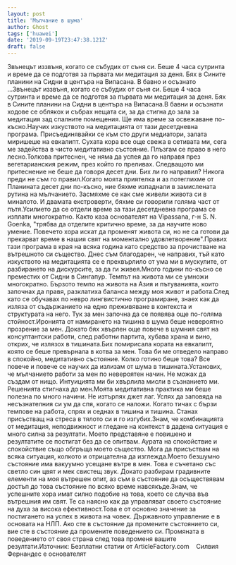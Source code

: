```yaml
---
layout: post
title: 'Мълчание в шума'
author: Ghost
tags: ['huawei']
date: '2019-09-19T23:47:38.121Z'
draft: false
---
```


Звънецът иззвъня, когато се събудих от съня си. Беше 4 часа сутринта и време да се подготвя за първата ми медитация за деня. Бях в Сините планини на Сидни в центъра на Випасана. В бавно и осъзнато ...Звънецът иззвъня, когато се събудих от съня си. Беше 4 часа сутринта и време да се подготвя за първата ми медитация за деня. Бях в Сините планини на Сидни в центъра на Випасана.В бавни и осъзнати ходове се облякох и събрах нещата си, за да стигна до зала за медитация зад спалните помещения. Ще има време за освежаване по-късно.Научих изкуството на медитацията от тази десетдневна програма. Присъединявайки се към сто други медиатори, залата миришеше на евкалипт. Сухата кора все още свежа в сетивата ми, сега ме задейства в чисто медитативно състояние. Плъзгам се право в него лесно.Толкова притеснен, че няма да успея да го направя през вегетарианския режим, през който го преливах. Следващото ми притеснение не беше да говоря десет дни. Бих ли го направил? Никога преди не съм го правил.Когато моята приятелка и аз потеглихме от Планината десет дни по-късно, ние бяхме изпаднали в замислената рутина на мълчанието. Засмяхме се как сме живели живота си в миналото. И двамата екстроверти, бяхме си говорили голяма част от пътя.Усилието да се отдели време за тази десетдневна програма се изплати многократно. Както каза основателят на Vipassana, г-н S. N. Goenka, "трябва да отделите критично време, за да научите ново умение. Повечето хора искат да променят живота си, но не са готови да прекарват време в нашия свят на моментално удовлетворение".Правих тази програма в края на всяка година като средство за прочистване на вътрешното си същество. Днес съм благодарен, че направих, тъй като изкуството на медитацията се е прехвърлило от ума ми в мускулите, от разбирането на дискурсите, за да ги живея.Много години по-късно се преместих от Сидни в Сингапур. Темпът на живота ми се умножи многократно. Бързото темпо на живота на Азия и пътуванията, които започнах да правя, разклатиха баланса между моя живот и работа.След като се обучавах по невро лингвистично програмиране, знаех как да изляза от съдържанието на едно преживяване в контекста и структурата на него. Тук за мен започна да се появява още по-голяма стойност.Иронията от намирането на тишина в шума беше невероятно прозрение за мен. Докато бях хвърлен още повече в шумния свят на консултантски работи, след работни партита, хубава храна и вино, открих, че излязох в тишината.Бих помирисала кората на евкалипт, която се беше превърнала в котва за мен. Това би ме отведело направо в спокойно, медитативно състояние. Колко готино беше това? Все повече и повече се научих да излизам от шума в тишината.Установих, че мълчанието работи за мен по невероятен начин. Не можах да създам от нищо. Интуицията ми би хвърлила мисли в съзнанието ми. Решенията стигнаха до мен.Моята медитативна практика ми беше полезна по много начини. Не изтърпях джет лаг. Успях да заповяда на несъзнателния си ум да спя, когато се наложи. Когато тичах с бързи темпове на работа, спрях и седнах в тишина и тишина. Станах присъстващ на стреса в тялото си и го изгубих.Знам, че комбинацията от медитация, неподвижност и гледане на контекст в дадена ситуация е много силна за резултати. Моето представяне е повишено и резултатите се постигат без да се опитвам. Аурата на спокойствие и спокойствие също обгръща моето същество. Мога да присъствам на всяка ситуация, колкото и отрицателна да изглежда.Моето безшумно състояние има вакуумно усещане вътре в мен. Това е съчетано със светло син цвят и мек свистещ звук. Докато разбирам градивните елементи на моя вътрешен опит, аз съм в състояние да осъществявам достъп до това състояние по всяко време навсякъде.Знам, че успешните хора имат силно подобие на това, което се случва във вътрешния им свят. Те са наясно как да управляват своето състояние на духа за висока ефективност.Това е от основно значение за постигането на успех в живота на човек. Държавното управление е в основата на НЛП. Ако сте в състояние да промените състоянието си, вие сте в състояние да промените поведението си. Промяната в поведението от своя страна след това променя вашите резултати.Източник: Безплатни статии от ArticleFactory.com    Силвия Фернандес е основателят
